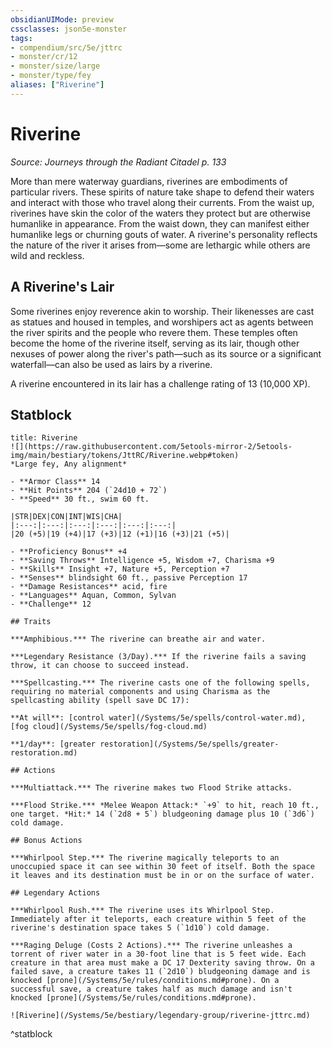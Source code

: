```yaml
---
obsidianUIMode: preview
cssclasses: json5e-monster
tags:
- compendium/src/5e/jttrc
- monster/cr/12
- monster/size/large
- monster/type/fey
aliases: ["Riverine"]
---
```

# Riverine
*Source: Journeys through the Radiant Citadel p. 133*  

More than mere waterway guardians, riverines are embodiments of particular rivers. These spirits of nature take shape to defend their waters and interact with those who travel along their currents. From the waist up, riverines have skin the color of the waters they protect but are otherwise humanlike in appearance. From the waist down, they can manifest either humanlike legs or churning gouts of water. A riverine's personality reflects the nature of the river it arises from—some are lethargic while others are wild and reckless.

## A Riverine's Lair

Some riverines enjoy reverence akin to worship. Their likenesses are cast as statues and housed in temples, and worshipers act as agents between the river spirits and the people who revere them. These temples often become the home of the riverine itself, serving as its lair, though other nexuses of power along the river's path—such as its source or a significant waterfall—can also be used as lairs by a riverine.

A riverine encountered in its lair has a challenge rating of 13 (10,000 XP).

## Statblock

```ad-statblock
title: Riverine
![](https://raw.githubusercontent.com/5etools-mirror-2/5etools-img/main/bestiary/tokens/JttRC/Riverine.webp#token)
*Large fey, Any alignment*

- **Armor Class** 14
- **Hit Points** 204 (`24d10 + 72`)
- **Speed** 30 ft., swim 60 ft.

|STR|DEX|CON|INT|WIS|CHA|
|:---:|:---:|:---:|:---:|:---:|:---:|
|20 (+5)|19 (+4)|17 (+3)|12 (+1)|16 (+3)|21 (+5)|

- **Proficiency Bonus** +4
- **Saving Throws** Intelligence +5, Wisdom +7, Charisma +9
- **Skills** Insight +7, Nature +5, Perception +7
- **Senses** blindsight 60 ft., passive Perception 17
- **Damage Resistances** acid, fire
- **Languages** Aquan, Common, Sylvan
- **Challenge** 12

## Traits

***Amphibious.*** The riverine can breathe air and water.

***Legendary Resistance (3/Day).*** If the riverine fails a saving throw, it can choose to succeed instead.

***Spellcasting.*** The riverine casts one of the following spells, requiring no material components and using Charisma as the spellcasting ability (spell save DC 17):

**At will**: [control water](/Systems/5e/spells/control-water.md), [fog cloud](/Systems/5e/spells/fog-cloud.md)

**1/day**: [greater restoration](/Systems/5e/spells/greater-restoration.md)

## Actions

***Multiattack.*** The riverine makes two Flood Strike attacks.

***Flood Strike.*** *Melee Weapon Attack:* `+9` to hit, reach 10 ft., one target. *Hit:* 14 (`2d8 + 5`) bludgeoning damage plus 10 (`3d6`) cold damage.

## Bonus Actions

***Whirlpool Step.*** The riverine magically teleports to an unoccupied space it can see within 30 feet of itself. Both the space it leaves and its destination must be in or on the surface of water.

## Legendary Actions

***Whirlpool Rush.*** The riverine uses its Whirlpool Step. Immediately after it teleports, each creature within 5 feet of the riverine's destination space takes 5 (`1d10`) cold damage.

***Raging Deluge (Costs 2 Actions).*** The riverine unleashes a torrent of river water in a 30-foot line that is 5 feet wide. Each creature in that area must make a DC 17 Dexterity saving throw. On a failed save, a creature takes 11 (`2d10`) bludgeoning damage and is knocked [prone](/Systems/5e/rules/conditions.md#prone). On a successful save, a creature takes half as much damage and isn't knocked [prone](/Systems/5e/rules/conditions.md#prone).

![Riverine](/Systems/5e/bestiary/legendary-group/riverine-jttrc.md)
```
^statblock